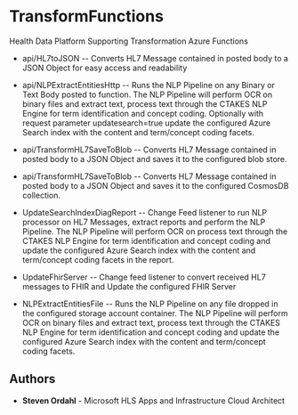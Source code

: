 # TransformFunctions

Health Data Platform Supporting Transformation Azure Functions

+ api/HL7toJSON -- Converts HL7 Message contained in posted body to a JSON Object for easy access and readability

+ api/NLPExtractEntitiesHttp -- Runs the NLP Pipeline on any Binary or Text Body posted to function.  The NLP Pipeline will perform OCR on binary files and extract text, process text through the CTAKES NLP Engine for term identification and concept coding. Optionally with request parameter updatesearch=true update the configured Azure Search index with the content and term/concept coding facets.

+ api/TransformHL7SaveToBlob -- Converts HL7 Message contained in posted body to a JSON Object and saves it to the configured blob store.

+ api/TransformHL7SaveToBlob -- Converts HL7 Message contained in posted body to a JSON Object and saves it to the configured CosmosDB collection.

+ UpdateSearchIndexDiagReport -- Change Feed listener to run NLP processor on HL7 Messages, extract reports and perform the NLP Pipeline. The NLP Pipeline will perform OCR on process text through the CTAKES NLP Engine for term identification and concept coding and update the configured Azure Search index with the content and term/concept coding facets in the report.

+ UpdateFhirServer -- Change feed listener to convert received HL7 messages to FHIR and Update the configured FHIR Server

+ NLPExtractEntitiesFile -- Runs the NLP Pipeline on any file dropped in the configured storage account container.  The NLP Pipeline will perform OCR on binary files and extract text, process text through the CTAKES NLP Engine for term identification and concept coding and update the configured Azure Search index with the content and term/concept coding facets.


## Authors

* **Steven Ordahl** - Microsoft HLS Apps and Infrastructure Cloud Architect
